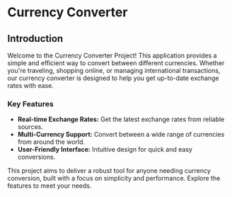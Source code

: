 # **Currency Converter**

## Introduction

Welcome to the Currency Converter Project! This application provides a simple and efficient way to convert between different currencies. Whether you're traveling, shopping online, or managing international transactions, our currency converter is designed to help you get up-to-date exchange rates with ease.

### Key Features
- **Real-time Exchange Rates:** Get the latest exchange rates from reliable sources.
- **Multi-Currency Support:** Convert between a wide range of currencies from around the world.
- **User-Friendly Interface:** Intuitive design for quick and easy conversions.

This project aims to deliver a robust tool for anyone needing currency conversion, built with a focus on simplicity and performance. Explore the features to meet your needs.
